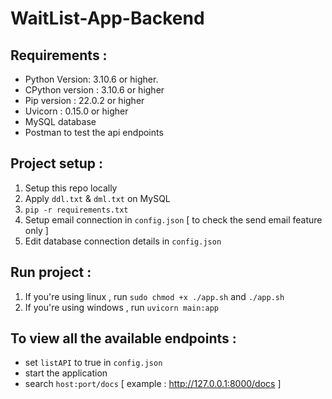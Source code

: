# WaitList-App-Backend
## Requirements :
- Python Version:  3.10.6 or higher.
- CPython version : 3.10.6 or higher
- Pip version : 22.0.2 or higher
- Uvicorn : 0.15.0 or higher
- MySQL database
- Postman to test the api endpoints

## Project setup : 
1. Setup this repo locally
2. Apply `ddl.txt` & `dml.txt` on MySQL
2. `pip -r requirements.txt`
3. Setup email connection in `config.json` [ to check the send email feature only ]
4. Edit database connection details in `config.json`

## Run project :
1. If you're using linux , run `sudo chmod +x ./app.sh` and `./app.sh`
2. If you're using windows , run `uvicorn main:app`

## To view all the available endpoints :
- set `listAPI` to true in `config.json`
- start the application
- search `host:port/docs` [ example : http://127.0.0.1:8000/docs ]
